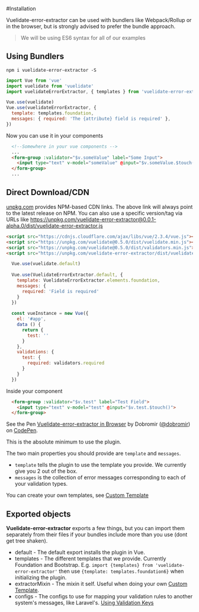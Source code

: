 #Installation

Vuelidate-error-extractor can be used with bundlers like Webpack/Rollup or in the browser, but is strongly advised to prefer the bundle approach.

> We will be using ES6 syntax for all of our examples

## Using Bundlers
```
npm i vuelidate-error-extractor -S
```

```js
import Vue from 'vue'
import vuelidate from 'vuelidate'
import vuelidateErrorExtractor, { templates } from 'vuelidate-error-extractor'

Vue.use(vuelidate)
Vue.use(vuelidateErrorExtractor, {
  template: templates.foundation,
  messages: { required: 'The {attribute} field is required' },
})
```
Now you can use it in your components

```html
  <!--Somewhere in your vue components -->
  ...
  <form-group :validator="$v.someValue" label="Some Input">
    <input type="text" v-model="someValue" @input="$v.someValue.$touch()">
  </form-group>
  ...
```

## Direct Download/CDN

[unpkg.com](https://unpkg.com) provides NPM-based CDN links. The above link will always point to the latest release on NPM. You can also use a specific version/tag via URLs like https://unpkg.com/vuelidate-error-extractor@0.0.1-alpha.0/dist/vuelidate-error-extractor.js

```html
<script src="https://cdnjs.cloudflare.com/ajax/libs/vue/2.3.4/vue.js"></script>
<script src="https://unpkg.com/vuelidate@0.5.0/dist/vuelidate.min.js"></script>
<script src="https://unpkg.com/vuelidate@0.5.0/dist/validators.min.js"></script>
<script src="https://unpkg.com/vuelidate-error-extractor/dist/vuelidate-error-extractor.js"></script>
```

```js
  Vue.use(vuelidate.default)
  
  Vue.use(VuelidateErrorExtractor.default, {
    template: VuelidateErrorExtractor.elements.foundation,
    messages: {
      required: 'Field is required'
    }
  })
  
  const vueInstance = new Vue({
    el: '#app',
    data () {
      return {
        test: ''
      }
    },
    validations: {
      test: {
        required: validators.required
      }
    }
  })
```

Inside your component

```html
  <form-group :validator="$v.test" label="Test Field">
    <input type="text" v-model="test" @input="$v.test.$touch()">
  </form-group>
```

<p data-height="265" data-theme-id="0" data-slug-hash="OjgVNx" data-default-tab="js,result" data-user="dobromir" data-embed-version="2" data-pen-title="Vuelidate-error-extractor in Browser" class="codepen">See the Pen <a href="https://codepen.io/dobromir/pen/OjgVNx/">Vuelidate-error-extractor in Browser</a> by Dobromir (<a href="https://codepen.io/dobromir">@dobromir</a>) on <a href="https://codepen.io">CodePen</a>.</p>
<script async src="https://production-assets.codepen.io/assets/embed/ei.js"></script>

This is the absolute minimum to use the plugin. 

The two main properties you should provide are `template` and `messages`.
 - `template` tells the plugin to use the template you provide. We currently give you 2 out of the box.
 - `messages` is the collection of error messages corresponding to each of your validation types.

You can create your own templates, see [Custom Template](custom_templates.md) 

## Exported objects

**Vuelidate-error-extractor** exports a few things, but you can import them separately from their files if your bundles include more than you use (dont get tree shaken).

 - default - The default export installs the plugin in Vue.
 - templates - The different templates that we provide. Currently Foundation and Bootstrap. E.g. `import {templates} from 'vuelidate-error-extractor'` then use `{template: templates.foundation6}` when initializing the plugin.
 - extractorMixin - The mixin it self. Useful when doing your own [Custom Template](custom_templates.md).
 - configs - The configs to use for mapping your validation rules to another system's messages, like Laravel's. [Using Validation Keys](./advanced.md#validation-keys)
